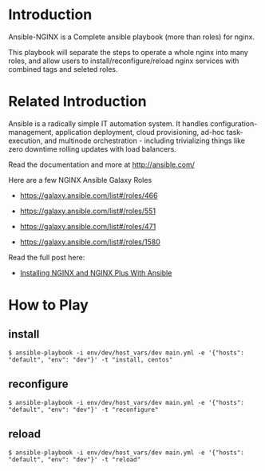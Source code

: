 Introduction
=======

 Ansible-NGINX is a Complete ansible playbook (more than roles) for nginx.

 This playbook will separate the steps to operate a whole nginx into many roles, and allow users to install/reconfigure/reload nginx services with combined tags and seleted roles.



Related Introduction
=======

Ansible is a radically simple IT automation system. It handles configuration-management, application deployment, cloud provisioning, ad-hoc task-execution, and multinode orchestration - including trivializing things like zero downtime rolling updates with load balancers.

Read the documentation and more at http://ansible.com/

Here are a few NGINX Ansible Galaxy Roles

* https://galaxy.ansible.com/list#/roles/466

* https://galaxy.ansible.com/list#/roles/551

* https://galaxy.ansible.com/list#/roles/471

* https://galaxy.ansible.com/list#/roles/1580

Read the full post here: 

* [Installing NGINX and NGINX Plus With Ansible](https://www.nginx.com/blog/installing-nginx-nginx-plus-ansible/)



How to Play
=======

install
-------


`$ ansible-playbook -i env/dev/host_vars/dev main.yml -e '{"hosts": "default", "env": "dev"}' -t "install, centos"`


reconfigure
-------


`$ ansible-playbook -i env/dev/host_vars/dev main.yml -e '{"hosts": "default", "env": "dev"}' -t "reconfigure"`


reload
-------


`$ ansible-playbook -i env/dev/host_vars/dev main.yml -e '{"hosts": "default", "env": "dev"}' -t "reload"`
